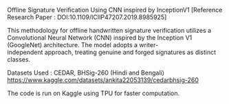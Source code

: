 Offline Signature Verification Using CNN inspired by InceptionV1
[Reference Research Paper : DOI:10.1109/ICIIP47207.2019.8985925]

This methodology for offline handwritten signature verification utilizes a Convolutional Neural Network (CNN) inspired by the Inception V1 (GoogleNet) architecture. The model adopts a writer-independent approach, treating genuine and forged signatures as distinct classes.

Datasets Used : CEDAR, BHSig-260 (Hindi and Bengali)
https://www.kaggle.com/datasets/ankita22053139/cedarbhsig-260

The code is run on Kaggle using TPU for faster computation.
